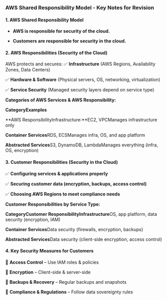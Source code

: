 ### **AWS Shared Responsibility Model - Key Notes for Revision**

#### **1\. AWS Shared Responsibility Model**

*   **AWS is responsible for security of the cloud.**
    
*   **Customers are responsible for security in the cloud.**
    

#### **2\. AWS Responsibilities (Security of the Cloud)**

AWS protects and secures:
✅ **Infrastructure** (AWS Regions, Availability Zones, Data Centers)

✅ **Hardware & Software** (Physical servers, OS, networking, virtualization)

✅ **Service Security** (Managed security layers depend on service type)

**Categories of AWS Services & AWS Responsibility:**

**CategoryExamples**

**AWS ResponsibilityInfrastructure:**EC2, VPCManages infrastructure only

**Container Services**RDS, ECSManages infra, OS, and app platform

**Abstracted Services**S3, DynamoDB, LambdaManages everything (infra, OS, encryption)

#### **3\. Customer Responsibilities (Security in the Cloud)**

✅ **Configuring services & applications properly**

✅ **Securing customer data (encryption, backups, access control)**

✅ **Choosing AWS Regions to meet compliance needs**

**Customer Responsibilities by Service Type:**

**CategoryCustomer ResponsibilityInfrastructure**OS, app platform, data security (encryption, IAM)

**Container Services**Data security (firewalls, encryption, backups)

**Abstracted Services**Data security (client-side encryption, access control)

#### **4\. Key Security Measures for Customers**

🔹 **Access Control** – Use IAM roles & policies

🔹 **Encryption** – Client-side & server-side

🔹 **Backups & Recovery** – Regular backups and snapshots

🔹 **Compliance & Regulations** – Follow data sovereignty rules
